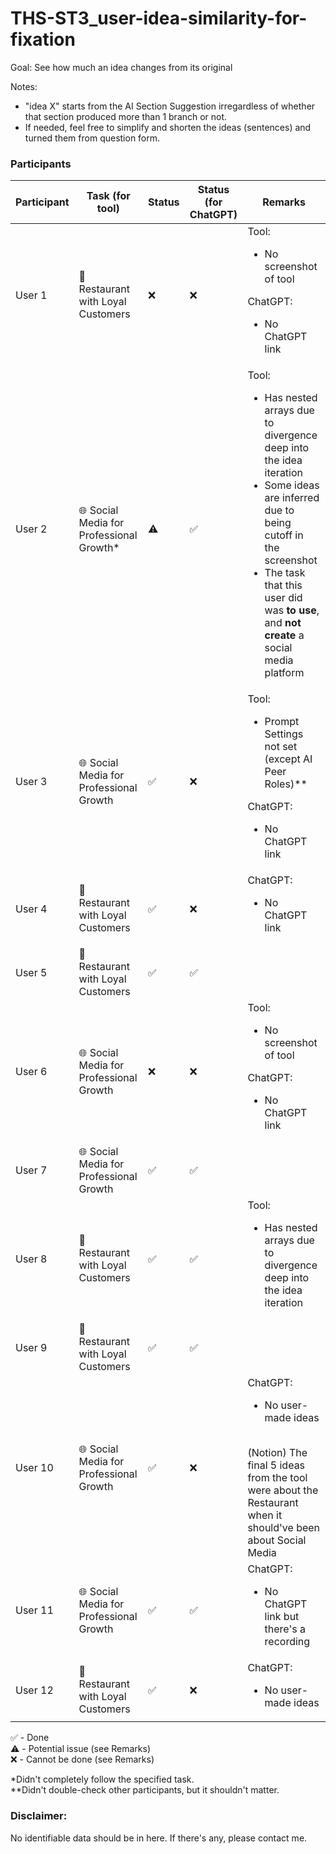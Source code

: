 # THS-ST3_user-idea-similarity-for-fixation

Goal: See how much an idea changes from its original

Notes:
- "idea X" starts from the AI Section Suggestion irregardless of whether that section produced more than 1 branch or not.
- If needed, feel free to simplify and shorten the ideas (sentences) and turned them from question form.

### Participants
| Participant | Task (for tool) | Status | Status (for ChatGPT) | Remarks |
| ----------- | --------------- | ------ | -------------------- | ------- |
| User 1      | 🍕 Restaurant with Loyal Customers | ❌ | ❌ | Tool: <ul><li>No screenshot of tool</li></ul>ChatGPT: <ul><li>No ChatGPT link</li></ul> |
| User 2      | 🌐 Social Media for Professional Growth* | ⚠️ | ✅ | Tool: <ul><li>Has nested arrays due to divergence deep into the idea iteration</li><li>Some ideas are inferred due to being cutoff in the screenshot</li><li>The task that this user did was **to use**, and **not create** a social media platform</li></ul> |
| User 3      | 🌐 Social Media for Professional Growth | ✅ | ❌ | Tool: <ul><li>Prompt Settings not set (except AI Peer Roles)**</li></ul>ChatGPT: <ul><li>No ChatGPT link</li></ul> |
| User 4      | 🍕 Restaurant with Loyal Customers | ✅ | ❌ | ChatGPT: <ul><li>No ChatGPT link</li></ul>
| User 5      | 🍕 Restaurant with Loyal Customers | ✅ | ✅ | 
| User 6      | 🌐 Social Media for Professional Growth | ❌ | ❌ | Tool: <ul><li>No screenshot of tool</li></ul>ChatGPT: <ul><li>No ChatGPT link</li></ul> |
| User 7      | 🌐 Social Media for Professional Growth | ✅ | ✅ | 
| User 8      | 🍕 Restaurant with Loyal Customers | ✅ | ✅ | Tool: <ul><li>Has nested arrays due to divergence deep into the idea iteration</li></ul> |
| User 9      | 🍕 Restaurant with Loyal Customers | ✅ | ✅ | 
| User 10     | 🌐 Social Media for Professional Growth | ✅ | ❌ | ChatGPT: <ul><li>No user-made ideas</li></ul> <br>(Notion) The final 5 ideas from the tool were about the Restaurant when it should've been about Social Media
| User 11     | 🌐 Social Media for Professional Growth | ✅ | ✅ | ChatGPT: <ul><li>No ChatGPT link but there's a recording</li></ul>
| User 12     | 🍕 Restaurant with Loyal Customers | ✅ | ❌ | ChatGPT: <ul><li>No user-made ideas</li></ul>

✅ - Done <br>
⚠️ - Potential issue (see Remarks) <br>
❌ - Cannot be done (see Remarks)

*Didn't completely follow the specified task. <br>
**Didn't double-check other participants, but it shouldn't matter.

### Disclaimer:
No identifiable data should be in here. If there's any, please contact me.
